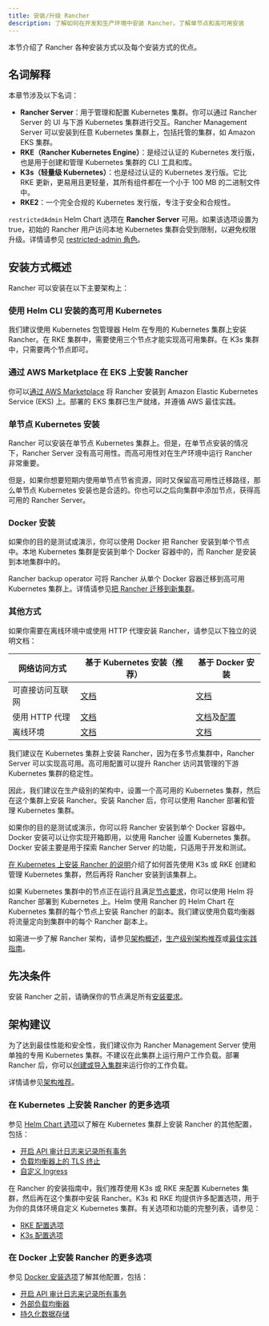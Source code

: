 ```yaml
---
title: 安装/升级 Rancher
description: 了解如何在开发和生产环境中安装 Rancher。了解单节点和高可用安装
---
```


本节介绍了 Rancher 各种安装方式以及每个安装方式的优点。

## 名词解释

本章节涉及以下名词：

- **Rancher Server**：用于管理和配置 Kubernetes 集群。你可以通过 Rancher Server 的 UI 与下游 Kubernetes 集群进行交互。Rancher Management Server 可以安装到任意 Kubernetes 集群上，包括托管的集群，如 Amazon EKS 集群。
- **RKE（Rancher Kubernetes Engine）**：是经过认证的 Kubernetes 发行版，也是用于创建和管理 Kubernetes 集群的 CLI 工具和库。
- **K3s（轻量级 Kubernetes）**：也是经过认证的 Kubernetes 发行版。它比 RKE 更新，更易用且更轻量，其所有组件都在一个小于 100 MB 的二进制文件中。
- **RKE2**：一个完全合规的 Kubernetes 发行版，专注于安全和合规性。

`restrictedAdmin` Helm Chart 选项在 **Rancher Server** 可用。如果该选项设置为 true，初始的 Rancher 用户访问本地 Kubernetes 集群会受到限制，以避免权限升级。详情请参见 [restricted-admin 角色](../how-to-guides/new-user-guides/authentication-permissions-and-global-configuration/manage-role-based-access-control-rbac/global-permissions.md#受限管理员)。

## 安装方式概述

Rancher 可以安装在以下主要架构上：

### 使用 Helm CLI 安装的高可用 Kubernetes

我们建议使用 Kubernetes 包管理器 Helm 在专用的 Kubernetes 集群上安装 Rancher。在 RKE 集群中，需要使用三个节点才能实现高可用集群。在 K3s 集群中，只需要两个节点即可。

### 通过 AWS Marketplace 在 EKS 上安装 Rancher

你可以[通过 AWS Marketplace](../getting-started/quick-start-guides/deploy-rancher-manager/aws-marketplace.md) 将 Rancher 安装到 Amazon Elastic Kubernetes Service (EKS) 上。部署的 EKS 集群已生产就绪，并遵循 AWS 最佳实践。

### 单节点 Kubernetes 安装

Rancher 可以安装在单节点 Kubernetes 集群上。但是，在单节点安装的情况下，Rancher Server 没有高可用性。而高可用性对在生产环境中运行 Rancher 非常重要。

但是，如果你想要短期内使用单节点节省资源，同时又保留高可用性迁移路径，那么单节点 Kubernetes 安装也是合适的。你也可以之后向集群中添加节点，获得高可用的 Rancher Server。

### Docker 安装

如果你的目的是测试或演示，你可以使用 Docker 把 Rancher 安装到单个节点中。本地 Kubernetes 集群是安装到单个 Docker 容器中的，而 Rancher 是安装到本地集群中的。

Rancher backup operator 可将 Rancher 从单个 Docker 容器迁移到高可用 Kubernetes 集群上。详情请参见[把 Rancher 迁移到新集群](../how-to-guides/new-user-guides/backup-restore-and-disaster-recovery/migrate-rancher-to-new-cluster.md)。

### 其他方式

如果你需要在离线环境中或使用 HTTP 代理安装 Rancher，请参见以下独立的说明文档：

| 网络访问方式 | 基于 Kubernetes 安装（推荐）	 | 基于 Docker 安装 |
| ---------------------------------- | ------------------------------ | ---------- |
| 可直接访问互联网 | [文档](install-upgrade-on-a-kubernetes-cluster.md) | [文档](rancher-on-a-single-node-with-docker.md) |
| 使用 HTTP 代理 | [文档](rancher-behind-an-http-proxy.md) | [文档](rancher-on-a-single-node-with-docker.md)及[配置](../reference-guides/single-node-rancher-in-docker/http-proxy-configuration.md) |
| 离线环境 | [文档](air-gapped-helm-cli-install.md) | [文档](air-gapped-helm-cli-install.md) |

我们建议在 Kubernetes 集群上安装 Rancher，因为在多节点集群中，Rancher Server 可以实现高可用。高可用配置可以提升 Rancher 访问其管理的下游 Kubernetes 集群的稳定性。

因此，我们建议在生产级别的架构中，设置一个高可用的 Kubernetes 集群，然后在这个集群上安装 Rancher。安装 Rancher 后，你可以使用 Rancher 部署和管理 Kubernetes 集群。

如果你的目的是测试或演示，你可以将 Rancher 安装到单个 Docker 容器中。Docker 安装可以让你实现开箱即用，以使用 Rancher 设置 Kubernetes 集群。Docker 安装主要是用于探索 Rancher Server 的功能，只适用于开发和测试。

[在 Kubernetes 上安装 Rancher 的说明](install-upgrade-on-a-kubernetes-cluster.md)介绍了如何首先使用 K3s 或 RKE 创建和管理 Kubernetes 集群，然后再将 Rancher 安装到该集群上。

如果 Kubernetes 集群中的节点正在运行且满足[节点要求](installation-requirements.md)，你可以使用 Helm 将 Rancher 部署到 Kubernetes 上。Helm 使用 Rancher 的 Helm Chart 在 Kubernetes 集群的每个节点上安装 Rancher 的副本。我们建议使用负载均衡器将流量定向到集群中的每个 Rancher 副本上。

如需进一步了解 Rancher 架构，请参见[架构概述](rancher-manager-architecture.md)，[生产级别架构推荐](../reference-guides/rancher-manager-architecture/architecture-recommendations.md)或[最佳实践指南](../reference-guides/best-practices/rancher-server/tips-for-running-rancher.md)。

## 先决条件

安装 Rancher 之前，请确保你的节点满足所有[安装要求](installation-requirements.md)。

## 架构建议

为了达到最佳性能和安全性，我们建议你为 Rancher Management Server 使用单独的专用 Kubernetes 集群。不建议在此集群上运行用户工作负载。部署 Rancher 后，你可以[创建或导入集群](kubernetes-clusters-in-rancher-setup.md)来运行你的工作负载。

详情请参见[架构推荐](../reference-guides/rancher-manager-architecture/architecture-recommendations.md)。

### 在 Kubernetes 上安装 Rancher 的更多选项

参见 [Helm Chart 选项](../getting-started/installation-and-upgrade/installation-references/helm-chart-options.md)以了解在 Kubernetes 集群上安装 Rancher 的其他配置，包括：

- [开启 API 审计日志来记录所有事务](../getting-started/installation-and-upgrade/installation-references/helm-chart-options.md#api-审计日志)
- [负载均衡器上的 TLS 终止](../getting-started/installation-and-upgrade/installation-references/helm-chart-options.md#外部-tls-终止)
- [自定义 Ingress](../getting-started/installation-and-upgrade/installation-references/helm-chart-options.md#自定义-ingress)

在 Rancher 的安装指南中，我们推荐使用 K3s 或 RKE 来配置 Kubernetes 集群，然后再在这个集群中安装 Rancher。K3s 和 RKE 均提供许多配置选项，用于为你的具体环境自定义 Kubernetes 集群。有关选项和功能的完整列表，请参见：

- [RKE 配置选项](https://rancher.com/docs/rke/latest/en/config-options/)
- [K3s 配置选项](https://rancher.com/docs/k3s/latest/en/installation/install-options/)

### 在 Docker 上安装 Rancher 的更多选项

参见 [Docker 安装选项](rancher-on-a-single-node-with-docker.md)了解其他配置，包括：

- [开启 API 审计日志来记录所有事务](../reference-guides/single-node-rancher-in-docker/advanced-options.md#api-审计日志)
- [外部负载均衡器](../how-to-guides/advanced-user-guides/configure-layer-7-nginx-load-balancer.md)
- [持久化数据存储](../reference-guides/single-node-rancher-in-docker/advanced-options.md#持久化数据)
